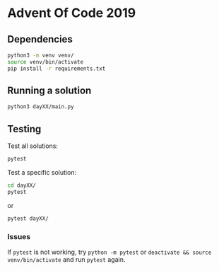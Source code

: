 # Advent Of Code 2019

## Dependencies

```bash
python3 -m venv venv/
source venv/bin/activate
pip install -r requirements.txt
```

## Running a solution

```bash
python3 dayXX/main.py
```

## Testing

Test all solutions:
```bash
pytest
```

Test a specific solution:
```bash
cd dayXX/
pytest
```
or
```bash
pytest dayXX/
```

### Issues

If `pytest` is not working, try `python -m pytest` or `deactivate && source venv/bin/activate` and run `pytest` again.
